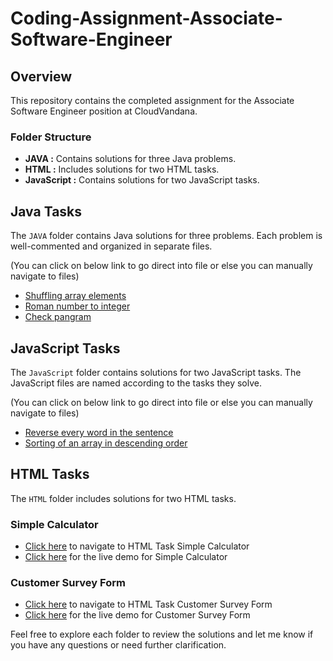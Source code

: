 # Coding-Assignment-Associate-Software-Engineer

## Overview

This repository contains the completed assignment for the Associate Software Engineer position at CloudVandana.

### Folder Structure

- **JAVA :** Contains solutions for three Java problems.
- **HTML :** Includes solutions for two HTML tasks.
- **JavaScript :** Contains solutions for two JavaScript tasks.

## Java Tasks

The `JAVA` folder contains Java solutions for three problems. Each problem is well-commented and organized in separate files.

(You can click on below link to go direct into file or else you can manually navigate to files)

-  <a href="https://github.com/shameer896/Coding-Assignment-Associate-Software-Engineer/blob/main/JAVA/shuffling.java">Shuffling array elements</a>
-  <a href="https://github.com/shameer896/Coding-Assignment-Associate-Software-Engineer/blob/main/JAVA/RomanToNumber.java">Roman number to integer</a>
-  <a href="https://github.com/shameer896/Coding-Assignment-Associate-Software-Engineer/blob/main/JAVA/pangram.java">Check pangram</a>

## JavaScript Tasks

The `JavaScript` folder contains solutions for two JavaScript tasks. The JavaScript files are named according to the tasks they solve.

(You can click on below link to go direct into file or else you can manually navigate to files)

-  <a href="https://github.com/shameer896/Coding-Assignment-Associate-Software-Engineer/blob/main/JavaScript/reverse.js">Reverse every word in the sentence</a>
-  <a href="https://github.com/shameer896/Coding-Assignment-Associate-Software-Engineer/blob/main/JavaScript/sorting_in_descending_order.js">Sorting of an array in descending order</a>

## HTML Tasks

The `HTML` folder includes solutions for two HTML tasks.

### Simple Calculator
-  <a href="https://github.com/shameer896/Coding-Assignment-Associate-Software-Engineer/tree/main/HTML/Calculator">Click here</a> to navigate to HTML Task Simple Calculator
-  <a href="https://html-assessment-1.netlify.app/">Click here</a> for the live demo for Simple Calculator

### Customer Survey Form
-  <a href="https://github.com/shameer896/Coding-Assignment-Associate-Software-Engineer/tree/main/HTML/Customer%20survey">Click here</a> to navigate to HTML Task Customer Survey Form
-  <a href="https://html-assessment-2.netlify.app/">Click here</a> for the live demo for Customer Survey Form

Feel free to explore each folder to review the solutions and let me know if you have any questions or need further clarification.
